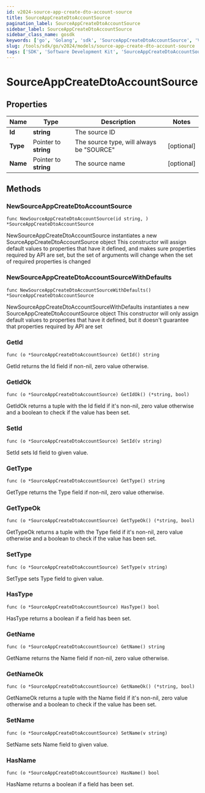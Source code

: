 ```yaml
---
id: v2024-source-app-create-dto-account-source
title: SourceAppCreateDtoAccountSource
pagination_label: SourceAppCreateDtoAccountSource
sidebar_label: SourceAppCreateDtoAccountSource
sidebar_class_name: gosdk
keywords: ['go', 'Golang', 'sdk', 'SourceAppCreateDtoAccountSource', 'V2024SourceAppCreateDtoAccountSource'] 
slug: /tools/sdk/go/v2024/models/source-app-create-dto-account-source
tags: ['SDK', 'Software Development Kit', 'SourceAppCreateDtoAccountSource', 'V2024SourceAppCreateDtoAccountSource']
---
```


# SourceAppCreateDtoAccountSource

## Properties

Name | Type | Description | Notes
------------ | ------------- | ------------- | -------------
**Id** | **string** | The source ID | 
**Type** | Pointer to **string** | The source type, will always be \"SOURCE\" | [optional] 
**Name** | Pointer to **string** | The source name | [optional] 

## Methods

### NewSourceAppCreateDtoAccountSource

`func NewSourceAppCreateDtoAccountSource(id string, ) *SourceAppCreateDtoAccountSource`

NewSourceAppCreateDtoAccountSource instantiates a new SourceAppCreateDtoAccountSource object
This constructor will assign default values to properties that have it defined,
and makes sure properties required by API are set, but the set of arguments
will change when the set of required properties is changed

### NewSourceAppCreateDtoAccountSourceWithDefaults

`func NewSourceAppCreateDtoAccountSourceWithDefaults() *SourceAppCreateDtoAccountSource`

NewSourceAppCreateDtoAccountSourceWithDefaults instantiates a new SourceAppCreateDtoAccountSource object
This constructor will only assign default values to properties that have it defined,
but it doesn't guarantee that properties required by API are set

### GetId

`func (o *SourceAppCreateDtoAccountSource) GetId() string`

GetId returns the Id field if non-nil, zero value otherwise.

### GetIdOk

`func (o *SourceAppCreateDtoAccountSource) GetIdOk() (*string, bool)`

GetIdOk returns a tuple with the Id field if it's non-nil, zero value otherwise
and a boolean to check if the value has been set.

### SetId

`func (o *SourceAppCreateDtoAccountSource) SetId(v string)`

SetId sets Id field to given value.


### GetType

`func (o *SourceAppCreateDtoAccountSource) GetType() string`

GetType returns the Type field if non-nil, zero value otherwise.

### GetTypeOk

`func (o *SourceAppCreateDtoAccountSource) GetTypeOk() (*string, bool)`

GetTypeOk returns a tuple with the Type field if it's non-nil, zero value otherwise
and a boolean to check if the value has been set.

### SetType

`func (o *SourceAppCreateDtoAccountSource) SetType(v string)`

SetType sets Type field to given value.

### HasType

`func (o *SourceAppCreateDtoAccountSource) HasType() bool`

HasType returns a boolean if a field has been set.

### GetName

`func (o *SourceAppCreateDtoAccountSource) GetName() string`

GetName returns the Name field if non-nil, zero value otherwise.

### GetNameOk

`func (o *SourceAppCreateDtoAccountSource) GetNameOk() (*string, bool)`

GetNameOk returns a tuple with the Name field if it's non-nil, zero value otherwise
and a boolean to check if the value has been set.

### SetName

`func (o *SourceAppCreateDtoAccountSource) SetName(v string)`

SetName sets Name field to given value.

### HasName

`func (o *SourceAppCreateDtoAccountSource) HasName() bool`

HasName returns a boolean if a field has been set.


